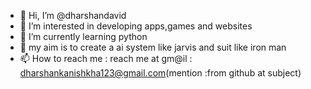 - 👋 Hi, I’m @dharshandavid
- 👀 I’m interested in developing apps,games and websites
- 🌱 I’m currently learning python
- 💞️ my aim is to create a ai system like jarvis and suit like iron man
- 📫 How to reach me : reach me at gm@il : dharshankanishkha123@gmail.com(mention :from github at subject)
<!---
dharshandavid/dharshandavid is a ✨ special ✨ repository because its `README.md` (this file) appears on your GitHub profile.
You can click the Preview link to take a look at your changes.
--->
